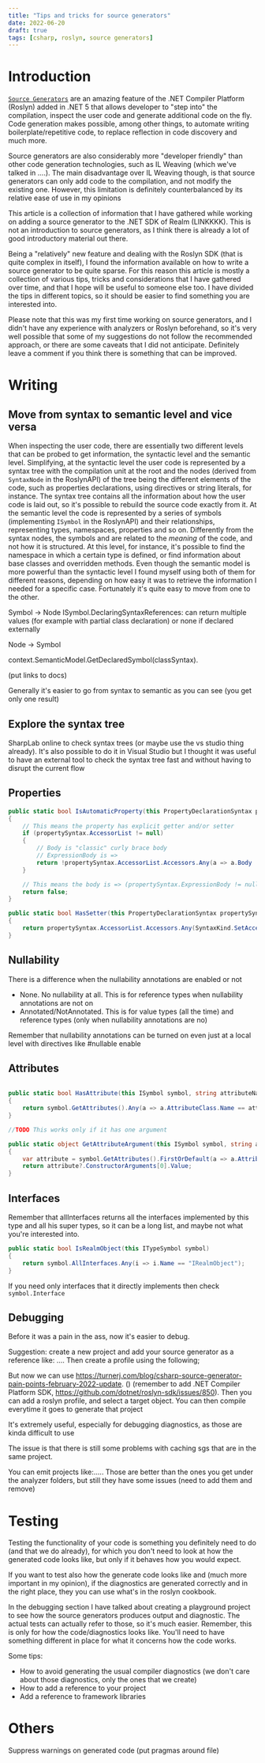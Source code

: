 ```yaml
---
title: "Tips and tricks for source generators"
date: 2022-06-20
draft: true
tags: [csharp, roslyn, source generators]
---
```

# Introduction

[`Source Generators`](https://docs.microsoft.com/en-us/dotnet/csharp/roslyn-sdk/source-generators-overview) are an amazing feature of the .NET Compiler Platform (Roslyn) added in .NET 5 that allows developer to "step into" the compilation, inspect the user code and generate additional code on the fly.
Code generation makes possible, among other things, to automate writing boilerplate/repetitive code, to replace reflection in code discovery and much more. 

Source generators are also considerably more "developer friendly" than other code generation technologies, such as IL Weaving (which we've talked in ....). The main disadvantage over IL Weaving though, is that source generators can only add code to the compilation, and not modify the existing one. However, this limitation is definitely counterbalanced by its relative ease of use in my opinions

This article is a collection of information that I have gathered while working on adding a source generator to the .NET SDK of Realm (LINKKKK). This is not an introduction to source generators, as I think there is already a lot of good introductory material out there. 

Being a "relatively" new feature and dealing with the Roslyn SDK
(that is quite complex in itself), I found the information available on how to write a source generator to be quite sparse. For this reason this article is mostly a collection of various tips, tricks and considerations that I have gathered over time, and that I hope will be useful to someone else too. I have divided the tips in different topics, so it should be easier to find something you are interested into.  

Please note that this was my first time working on source generators, and I didn't have any experience with analyzers or Roslyn beforehand, so it's very well possible that some of my suggestions do not follow the recommended approach, or there are some caveats that I did not anticipate. Definitely leave a comment if you think there is something that can be improved. 


# Writing

## Move from syntax to semantic level and vice versa

When inspecting the user code, there are essentially two different levels that can be probed to get information, the syntactic level and the semantic level.
Simplifying, at the syntactic level the user code is represented by a syntax tree with the compilation unit at the root and the nodes (derived from `SyntaxNode` in the RoslynAPI) of the tree being the different elements of the code, such as properties declarations, using directives or string literals, for instance. The syntax tree contains all the information about how the user code is laid out, so it's possible to rebuild the source code exactly from it. 
At the semantic level the code is represented by a series of symbols (implementing `ISymbol` in the RoslynAPI) and their relationships, representing types, namespaces, properties and so on. Differently from the syntax nodes, the symbols and are related to the *meaning* of the code, and not how it is structured. At this level, for instance, it's possible to find the namespace in which a certain type is defined, or find information about base classes and overridden methods. 
Even though the semantic model is more powerful than the syntactic level I found myself using both of them for different reasons, depending on how easy it was to retrieve the information I needed for a specific case. Fortunately it's quite easy to move from one to the other.

Symbol -> Node 
ISymbol.DeclaringSyntaxReferences: can return multiple values (for example with partial class declaration) or none if declared externally


Node -> Symbol

context.SemanticModel.GetDeclaredSymbol(classSyntax). 

(put links to docs)

Generally it's easier to go from syntax to semantic as you can see (you get only one result)

## Explore the syntax tree

SharpLab online to check syntax trees (or maybe use the vs studio thing already). It's also possible to do it in Visual Studio but I thought it was useful to have an external tool to check the syntax tree fast and without having to disrupt the current flow


## Properties

```csharp
public static bool IsAutomaticProperty(this PropertyDeclarationSyntax propertySyntax)
{
    // This means the property has explicit getter and/or setter
    if (propertySyntax.AccessorList != null)
    {
        // Body is "classic" curly brace body
        // ExpressionBody is =>
        return !propertySyntax.AccessorList.Accessors.Any(a => a.Body != null | a.ExpressionBody != null);
    }

    // This means the body is => (propertySyntax.ExpressionBody != null)
    return false;
}

public static bool HasSetter(this PropertyDeclarationSyntax propertySyntax)
{
    return propertySyntax.AccessorList.Accessors.Any(SyntaxKind.SetAccessorDeclaration);
}
```

## Nullability

There is a difference when the nullability annotations are enabled or not
- None. No nullability at all. This is for reference types when nullability annotations are not on
- Annotated/NotAnnotated. This is for value types (all the time) and reference types (only when nullability annotations are no)

Remember that nullability annotations can be turned on even just at a local level with directives like #nullable enable

## Attributes

```csharp

public static bool HasAttribute(this ISymbol symbol, string attributeName)
{
    return symbol.GetAttributes().Any(a => a.AttributeClass.Name == attributeName);
}

//TODO This works only if it has one argument

public static object GetAttributeArgument(this ISymbol symbol, string attributeName)
{
    var attribute = symbol.GetAttributes().FirstOrDefault(a => a.AttributeClass.Name == attributeName);
    return attribute?.ConstructorArguments[0].Value;
}

```

## Interfaces

Remember that allInterfaces returns all the interfaces implemented by this type and all his super types, so it can be a long list, and maybe not what you're interested into. 

```csharp
public static bool IsRealmObject(this ITypeSymbol symbol)
{
    return symbol.AllInterfaces.Any(i => i.Name == "IRealmObject");
}

```

If you need only interfaces that it directly implements then check `symbol.Interface`


## Debugging

Before it was a pain in the ass, now it's easier to debug.

Suggestion: create a new project and add your source generator as a reference like: ....
Then create a profile using the following;

But now we can use https://turnerj.com/blog/csharp-source-generator-pain-points-february-2022-update. () (remember to add .NET Compiler Platform SDK, https://github.com/dotnet/roslyn-sdk/issues/850). Then you can add a roslyn profile, and select a target object. You can then compile everytime it goes to generate that project

It's extremely useful, especially for debugging diagnostics, as those are kinda difficult to use

The issue is that there is still some problems with caching sgs that are in the same project. 

You can emit projects like:..... 
Those are better than the ones you get under the analyzer folders, but still they have some issues (need to add them and remove)




# Testing

Testing the functionality of your code is something you definitely need to do (and that we do already), for which you don't need to look at how the generated code looks like, but only if it behaves how you would expect. 

If you want to test also how the generate code looks like and (much more important in my opinion), if the diagnostics are generated correctly and in the right place, they you can use what's in the roslyn cookbook. 

In the debugging section I have talked about creating a playground project to see how the source generators produces output and diagnostic. The actual tests can actually refer to those, so it's much easier. Remember, this is only for how the code/diagnostics looks like. You'll need to have something different in place for what it concerns how the code works.


Some tips:
- How to avoid generating the usual compiler diagnostics (we don't care about those diagnostics, only the ones that we create)
- How to add a reference to your project
- Add a reference to framework libraries



# Others

Suppress warnings on generated code (put pragmas around file)

